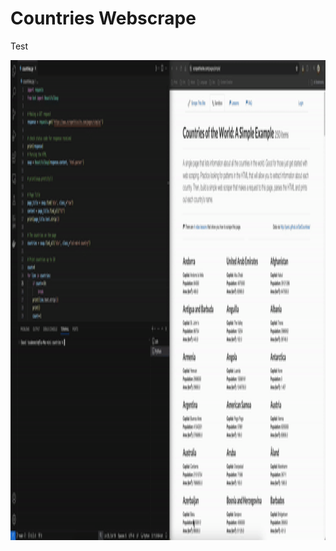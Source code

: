 # Countries Webscrape

Test

<img src="./screenshot/ScreenRecording.gif" alt="Screenshot" width="1024" height="768">
